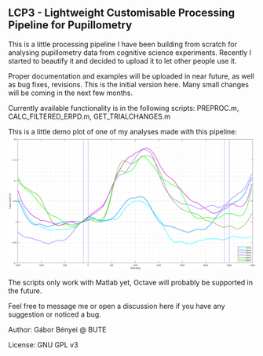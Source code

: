 ## LCP3 - Lightweight Customisable Processing Pipeline for Pupillometry

This is a little processing pipeline I have been building from scratch for analysing pupillometry data from cognitive science experiments. Recently I started to beautify it and decided to upload it to let other people use it.

Proper documentation and examples will be uploaded in near future, as well as bug fixes, revisions. This is the initial version here. Many small changes will be coming in the next few months.

Currently available functionality is in the following scripts:
PREPROC.m,
CALC_FILTERED_ERPD.m,
GET_TRIALCHANGES.m

This is a little demo plot of one of my analyses made with this pipeline:
![](Misc/DemoPic.png)

The scripts only work with Matlab yet, Octave will probably be supported in the future.

Feel free to message me or open a discussion here if you have any suggestion or noticed a bug.

Author: Gábor Bényei @ BUTE

License: GNU GPL v3
